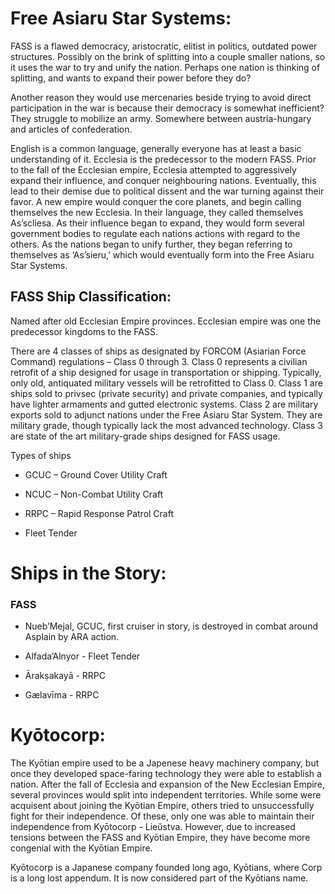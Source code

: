
# Free Asiaru Star Systems:

FASS is a flawed democracy, aristocratic, elitist in politics, outdated power structures. Possibly on the brink of splitting into a couple smaller nations, so it uses the war to try and unify the nation. Perhaps one nation is thinking of splitting, and wants to expand their power before they do?

Another reason they would use mercenaries beside trying to avoid direct participation in the war is because their democracy is somewhat inefficient? They struggle to mobilize an army. Somewhere between austria-hungary and articles of confederation.

English is a common language, generally everyone has at least a basic understanding of it. Ecclesia is the predecessor to the modern FASS. Prior to the fall of the Ecclesian empire, Ecclesia attempted to aggressively expand their influence, and conquer neighbouring nations. Eventually, this lead to their demise due to political dissent and the war turning against their favor. A new empire would conquer the core planets, and begin calling themselves the new Ecclesia. In their language, they called themselves As’scliesa. As their influence began to expand, they would form several government bodies to regulate each nations actions with regard to the others. As the nations began to unify further, they began referring to themselves as ‘As’sieru,’ which would eventually form into the Free Asiaru Star Systems.
## FASS Ship Classification:

Named after old Ecclesian Empire provinces. Ecclesian empire was one the predecessor kingdoms to the FASS.

There are 4 classes of ships as designated by FORCOM (Asiarian Force Command) regulations – Class 0 through 3.
Class 0 represents a civilian retrofit of a ship designed for usage in transportation or shipping. Typically, only old, antiquated military vessels will be retrofitted to Class 0.
Class 1 are ships sold to privsec (private security) and private companies, and typically have lighter armaments and gutted electronic systems.
Class 2 are military exports sold to adjunct nations under the Free Asiaru Star System. They are military grade, though typically lack the most advanced technology.
Class 3 are state of the art military-grade ships designed for FASS usage.

Types of ships

- GCUC – Ground Cover Utility Craft

- NCUC – Non-Combat Utility Craft

- RRPC – Rapid Response Patrol Craft

- Fleet Tender

# Ships in the Story:

### FASS

- Nueb’Mejal, GCUC, first cruiser in story, is destroyed in combat around Asplain by ARA action.

- Alfada’Alnyor - Fleet Tender

- Ārakṣakayā - RRPC 

- Gælavīma - RRPC
# Kyōtocorp:

The Kyōtian empire used to be a Japenese heavy machinery company, but once they developed space-faring technology they were able to establish a nation. After the fall of Ecclesia and expansion of the New Ecclesian Empire, several provinces would split into independent territories. While some were acquisent about joining the Kyōtian Empire, others tried to unsuccessfully fight for their independence. Of these, only one was able to maintain their independence from Kyōtocorp - Lieŭstva. However, due to increased tensions between the FASS and Kyōtian Empire, they have become more congenial with the Kyōtian Empire.

Kyōtocorp is a Japanese company founded long ago, Kyōtians, where Corp is a long lost appendum. It is now considered part of the Kyōtians name.
